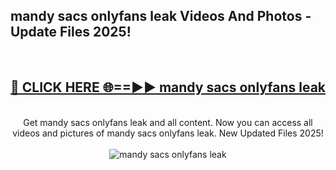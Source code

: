 <h2>mandy sacs onlyfans leak Videos And Photos - Update Files 2025!</h2>
<br>
<div align="center">
<h2><a href="https://linkcuts.com/hfmhzwbr" rel="nofollow">🔴 CLICK HERE 🌐==►► mandy sacs onlyfans leak</a></h2>
<br>
Get mandy sacs onlyfans leak and all content. Now you can access all videos and pictures of mandy sacs onlyfans leak. New Updated Files 2025!
<br>
<br>
<a href="https://linkcuts.com/hfmhzwbr" rel="nofollow" data-target="animated-image.originalLink"><img src="https://i.ibb.co.com/WyWwxjT/player-gif2.gif" alt="mandy sacs onlyfans leak" style="max-width: 100%; display: inline-block;" data-target="animated-image.originalImage"></a>
</div>
<br>